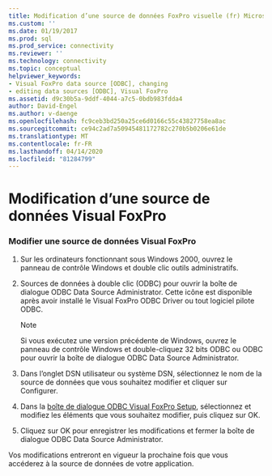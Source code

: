 ```yaml
---
title: Modification d’une source de données FoxPro visuelle (fr) Microsoft Docs
ms.custom: ''
ms.date: 01/19/2017
ms.prod: sql
ms.prod_service: connectivity
ms.reviewer: ''
ms.technology: connectivity
ms.topic: conceptual
helpviewer_keywords:
- Visual FoxPro data source [ODBC], changing
- editing data sources [ODBC], Visual FoxPro
ms.assetid: d9c30b5a-9ddf-4044-a7c5-0bdb983fdda4
author: David-Engel
ms.author: v-daenge
ms.openlocfilehash: fc9ceb3bd250a25ce6d0166c55c43827758ea8ac
ms.sourcegitcommit: ce94c2ad7a50945481172782c270b5b0206e61de
ms.translationtype: MT
ms.contentlocale: fr-FR
ms.lasthandoff: 04/14/2020
ms.locfileid: "81284799"
---
```

# <a name="modifying-a-visual-foxpro-data-source"></a>Modification d’une source de données Visual FoxPro
### <a name="to-modify-a-visual-foxpro-data-source"></a>Modifier une source de données Visual FoxPro  
  
1.  Sur les ordinateurs fonctionnant sous Windows 2000, ouvrez le panneau de contrôle Windows et double clic outils administratifs.  
  
2.  Sources de données à double clic (ODBC) pour ouvrir la boîte de dialogue ODBC Data Source Administrator. Cette icône est disponible après avoir installé le Visual FoxPro ODBC Driver ou tout logiciel pilote ODBC.  
  
    > [!NOTE]  
    >  Si vous exécutez une version précédente de Windows, ouvrez le panneau de contrôle Windows et double-cliquez 32 bits ODBC ou ODBC pour ouvrir la boîte de dialogue ODBC Data Source Administrator.  
  
3.  Dans l’onglet DSN utilisateur ou système DSN, sélectionnez le nom de la source de données que vous souhaitez modifier et cliquer sur Configurer.  
  
4.  Dans la [boîte de dialogue ODBC Visual FoxPro Setup](../../odbc/microsoft/odbc-visual-foxpro-setup-dialog-box.md), sélectionnez et modifiez les éléments que vous souhaitez modifier, puis cliquez sur OK.  
  
5.  Cliquez sur OK pour enregistrer les modifications et fermer la boîte de dialogue ODBC Data Source Administrator.  
  
 Vos modifications entreront en vigueur la prochaine fois que vous accéderez à la source de données de votre application.
